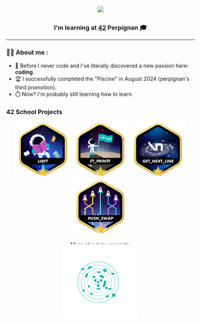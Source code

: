 <!-- Titre et Présentation principale -->
<h1 align="center">
<img src="https://readme-typing-svg.herokuapp.com?font=Bungee+Shade&size=24&duration=4963&pause=931&color=807876C8&background=FFFFFF00&width=430&lines=Hi!+I'm+Emma.;Welcome+on+my+profile!"/></h1>

<h3 align="center"> I'm learning at <a href="https://github.com/42School" color=FFFFFF>42</a> Perpignan 🎓</h3>

---

<!-- Présentation rapide -->
### 👨‍💻 About me :
- 👾 Before I never code and I've literally discovered a new passion here: **coding**.
- 🏆 I successfully completed the "Piscine" in August 2024 (perpignan's third promotion).
- ⏱️ Now? I'm probably still learning how to learn.

### 42 School Projects
<div align="center">

<a href="https://github.com/bemma-42-Projects/libft">![42 Badge](https://github.com/bemma-42/bemma-42/blob/main/42_Badges/libftm.png)</a>
<a href="https://github.com/bemma-42-Projects/ft_printf">![42 Badge](https://github.com/bemma-42/bemma-42/blob/main/42_Badges/ft_printfm.png)</a>
<a href="https://github.com/bemma-42-Projects/get_next_line">![42 Badge](https://github.com/bemma-42/bemma-42/blob/main/42_Badges/get_next_linem.png)</a>
<a href="https://github.com/bemma-42-Projects/push_swap">![42 Badge](https://github.com/bemma-42/bemma-42/blob/main/42_Badges/push_swapm.png)</a>

</div>
<p align="center" style="margin-bottom: -10px;">More about my projects:</p>

<div align="center">
  <a href="https://github.com/orgs/bemma-42-Projects/repositories">
    <img src="https://github.com/bemma-42/bemma-42/blob/main/42_Badges/HolyGraph.png" alt="42 Badge" style="width: 200px;">
  </a>
</div>
